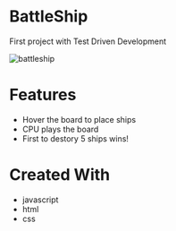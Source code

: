 # BattleShip

First project with Test Driven Development

![battleship](https://user-images.githubusercontent.com/101876022/227654774-8389b192-8d31-4107-b15e-fd6601ae2724.png)


# Features
- Hover the board to place ships
- CPU plays the board
- First to destory 5 ships wins!

# Created With
- javascript
- html
- css
